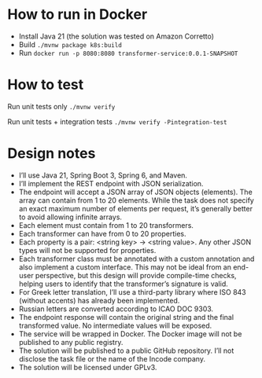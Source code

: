 # How to run in Docker
* Install Java 21 (the solution was tested on Amazon Corretto)
* Build `./mvnw package k8s:build`
* Run `docker run -p 8080:8080 transformer-service:0.0.1-SNAPSHOT`

# How to test

Run unit tests only `./mvnw verify`

Run unit tests + integration tests `./mvnw verify -Pintegration-test`

# Design notes

* I’ll use Java 21, Spring Boot 3, Spring 6, and Maven.
* I’ll implement the REST endpoint with JSON serialization.
* The endpoint will accept a JSON array of JSON objects (elements). The array can contain from 1 to 20 elements. While the task does not specify an exact maximum number of elements per request, it’s generally better to avoid allowing infinite arrays.
* Each element must contain from 1 to 20 transformers.
* Each transformer can have from 0 to 20 properties.
* Each property is a pair: \<string key\> -> \<string value\>. Any other JSON types will not be supported for properties.
* Each transformer class must be annotated with a custom annotation and also implement a custom interface. This may not be ideal from an end-user perspective, but this design will provide compile-time checks, helping users to identify that the transformer’s signature is valid.
* For Greek letter translation, I’ll use a third-party library where ISO 843 (without accents) has already been implemented.
* Russian letters are converted according to ICAO DOC 9303.
* The endpoint response will contain the original string and the final transformed value. No intermediate values will be exposed.
* The service will be wrapped in Docker. The Docker image will not be published to any public registry.
* The solution will be published to a public GitHub repository. I’ll not disclose the task file or the name of the Incode company.
* The solution will be licensed under GPLv3.
